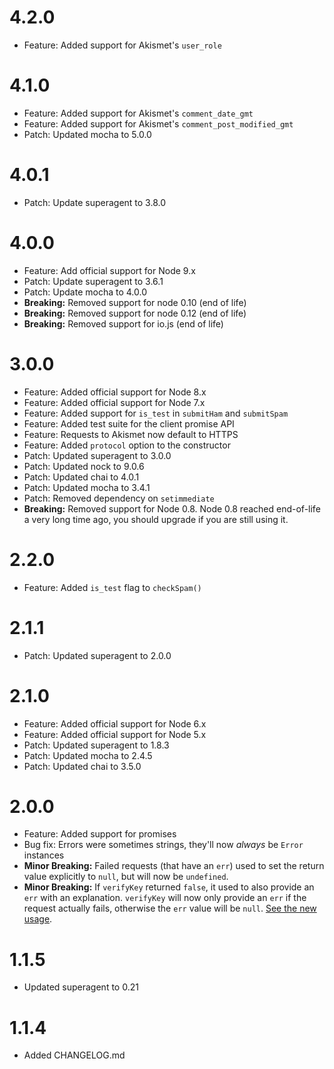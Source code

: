 4.2.0
=====

* Feature: Added support for Akismet's `user_role`

4.1.0
=====

* Feature: Added support for Akismet's `comment_date_gmt`
* Feature: Added support for Akismet's `comment_post_modified_gmt`
* Patch: Updated mocha to 5.0.0

4.0.1
=====

* Patch: Update superagent to 3.8.0

4.0.0
=====

* Feature: Add official support for Node 9.x
* Patch: Update superagent to 3.6.1
* Patch: Update mocha to 4.0.0
* **Breaking:** Removed support for node 0.10 (end of life)
* **Breaking:** Removed support for node 0.12 (end of life)
* **Breaking:** Removed support for io.js (end of life)

3.0.0
=====

* Feature: Added official support for Node 8.x
* Feature: Added official support for Node 7.x
* Feature: Added support for `is_test` in `submitHam` and `submitSpam`
* Feature: Added test suite for the client promise API
* Feature: Requests to Akismet now default to HTTPS
* Feature: Added `protocol` option to the constructor
* Patch: Updated superagent to 3.0.0
* Patch: Updated nock to 9.0.6
* Patch: Updated chai to 4.0.1
* Patch: Updated mocha to 3.4.1
* Patch: Removed dependency on `setimmediate`
* **Breaking:** Removed support for Node 0.8. Node 0.8 reached end-of-life a 
very long time ago, you should upgrade if you are still using it.

2.2.0
=====

* Feature: Added `is_test` flag to `checkSpam()`

2.1.1
=====

* Patch: Updated superagent to 2.0.0

2.1.0
=====

* Feature: Added official support for Node 6.x 
* Feature: Added official support for Node 5.x 
* Patch: Updated superagent to 1.8.3
* Patch: Updated mocha to 2.4.5
* Patch: Updated chai to 3.5.0

2.0.0
=====

* Feature: Added support for promises
* Bug fix: Errors were sometimes strings, they'll now _always_ be `Error` instances
* **Minor Breaking:** Failed requests (that have an `err`) used to set the return value explicitly to `null`, but will now be `undefined`.
* **Minor Breaking:** If `verifyKey` returned `false`, it used to also provide an `err` with an explanation. `verifyKey` will now only provide an `err` if the request actually fails, otherwise the `err` value will be `null`. [See the new usage](https://github.com/chrisfosterelli/akismet-api#verifying-your-key).

1.1.5
=====

* Updated superagent to 0.21

1.1.4
=====

* Added CHANGELOG.md
